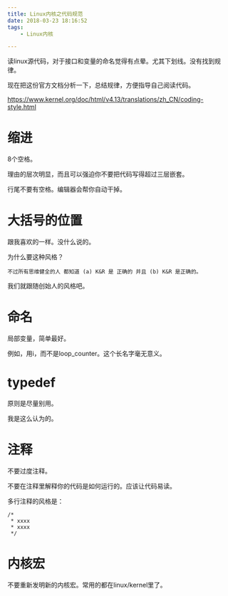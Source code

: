 ```yaml
---
title: Linux内核之代码规范
date: 2018-03-23 18:16:52
tags:
	- Linux内核

---
```




读linux源代码，对于接口和变量的命名觉得有点晕。尤其下划线。没有找到规律。

现在把这份官方文档分析一下，总结规律，方便指导自己阅读代码。

https://www.kernel.org/doc/html/v4.13/translations/zh_CN/coding-style.html

# 缩进

8个空格。

理由的层次明显，而且可以强迫你不要把代码写得超过三层嵌套。

行尾不要有空格。编辑器会帮你自动干掉。

# 大括号的位置

跟我喜欢的一样。没什么说的。

为什么要这种风格？

```
不过所有思维健全的人 都知道 (a) K&R 是 正确的 并且 (b) K&R 是正确的。
```

我们就跟随创始人的风格吧。



# 命名

局部变量，简单最好。

例如，用i，而不是loop_counter。这个长名字毫无意义。

# typedef

原则是尽量别用。

我是这么认为的。

# 注释

不要过度注释。

不要在注释里解释你的代码是如何运行的。应该让代码易读。

多行注释的风格是：

```
/*
 * xxxx
 * xxxx
 */
```

# 内核宏

不要重新发明新的内核宏。常用的都在linux/kernel里了。



